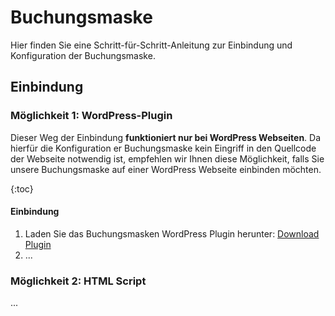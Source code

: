 # Buchungsmaske

Hier finden Sie eine Schritt-für-Schritt-Anleitung zur Einbindung und Konfiguration der Buchungsmaske.

## Einbindung

### Möglichkeit 1: WordPress-Plugin

Dieser Weg der Einbindung **funktioniert nur bei WordPress Webseiten**. Da hierfür die Konfiguration er Buchungsmaske kein Eingriff in den Quellcode der Webseite notwendig ist, empfehlen wir Ihnen diese Möglichkeit, falls Sie unsere Buchungsmaske auf einer WordPress Webseite einbinden möchten.

{:toc}

#### Einbindung

1. Laden Sie das Buchungsmasken WordPress Plugin herunter: [Download Plugin](https://github.com/Leon-1207/CADI-Documentation/raw/main/cadi-booking-mask.zip)
2. ...

### Möglichkeit 2: HTML Script

...